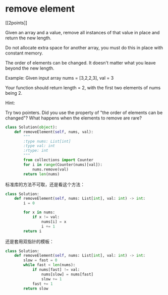 # remove element

[[2points]]

Given an array and a value, remove all instances of that value in place and return the new length.

Do not allocate extra space for another array, you must do this in place with constant memory.

The order of elements can be changed. It doesn't matter what you leave beyond the new length.

Example:
Given input array nums = [3,2,2,3], val = 3

Your function should return length = 2, with the first two elements of nums being 2.

Hint:

Try two pointers.
Did you use the property of "the order of elements can be changed"?
What happens when the elements to remove are rare?

```python
class Solution(object):
    def removeElement(self, nums, val):
        """
        :type nums: List[int]
        :type val: int
        :rtype: int
        """
        from collections import Counter
        for i in range(Counter(nums)[val]):
            nums.remove(val)
        return len(nums)
```

标准库的方法不可取，还是看这个方法：

```Python
class Solution:
    def removeElement(self, nums: List[int], val: int) -> int:
        i = 0

        for x in nums:
            if x != val:
                nums[i] = x
                i += 1
        return i
```

还是套用双指针的模板：

```python
class Solution:
    def removeElement(self, nums: List[int], val: int) -> int:
        slow = fast = 0
        while fast < len(nums):
            if nums[fast] != val:
                nums[slow] = nums[fast]
                slow += 1
            fast += 1
        return slow
```
